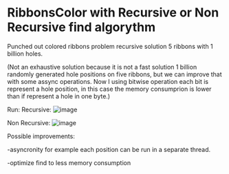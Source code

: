 # RibbonsColor with Recursive or Non Recursive find algorythm
Punched out colored ribbons problem recursive solution
5 ribbons with 1 billion holes.

(Not an exhaustive solution because it is not a fast solution 1 billion randomly generated hole positions on five ribbons, but we can improve that with some assync operations. Now I using bitwise operation each bit is represent a hole position, in this case the memory consumprion is lower than if represent a hole in one byte.)

Run:
Recursive:
![image](https://user-images.githubusercontent.com/26471568/209438364-d7d313d7-1ef1-45c2-850b-375581c72514.png)

Non Recursive:
![image](https://user-images.githubusercontent.com/26471568/209224245-b693fe45-c062-426d-8de7-4f6939a04d81.png)

Possible improvements:

-asyncronity for example each position can be run in a separate thread.

-optimize find to less memory consumption


